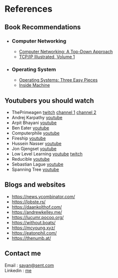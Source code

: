 # References

## Book Recommendations

- ### Computer Networking
    - [Computer Networking: A Top-Down Approach](https://www.ucg.ac.me/skladiste/blog_44233/objava_64433/fajlovi/Computer%20Networking%20_%20A%20Top%20Down%20Approach,%207th,%20converted.pdf)
    - [TCP/IP Illustrated, Volume 1](https://www.r-5.org/files/books/computers/internals/net/Richard_Stevens-TCP-IP_Illustrated-EN.pdf)

- ### Operating System
    - [Operating Systems: Three Easy Pieces](https://pages.cs.wisc.edu/~remzi/OSTEP/)
    - [Inside Machine](https://github.com/iceqp/books-1/blob/master/Inside%20Machine.pdf)

## Youtubers you should watch
- ThePrimeagen [twitch](https://www.twitch.tv/theprimeagen) [channel 1](https://www.youtube.com/@ThePrimeagen) [channel 2](https://www.youtube.com/@ThePrimeTimeagen)
- Andrej Karpathy [youtube](https://www.youtube.com/@AndrejKarpathy)
- Arpit Bhayani [youtube](https://www.youtube.com/@AsliEngineering)
- Ben Eater [youtube](https://www.youtube.com/@BenEater)
- Computerphile [youtube](https://www.youtube.com/@Computerphile)
- Fireship [youtube](https://www.youtube.com/@Fireship)
- Hussein Nasser [youtube](https://www.youtube.com/@hnasr)
- Jon Gjengset [youtube](https://www.youtube.com/@jonhoo)
- Low Level Learning [youtube](https://www.youtube.com/@LowLevelLearning) [twitch](https://www.twitch.tv/LowLevelLearning)
- Reducible [youtube](https://www.youtube.com/@Reducible)
- Sebastian Lague [youtube](https://www.youtube.com/@SebastianLague)
- Spanning Tree [youtube](https://www.youtube.com/@SpanningTree)


## Blogs and websites
- https://news.ycombinator.com/
- https://lobste.rs/
- https://daankolthof.com/
- https://andrewkelley.me/
- https://lucumr.pocoo.org/
- https://without.boats/
- https://mcyoung.xyz/
- https://eatonphil.com/
- https://thenumb.at/

## Contact me
Email :  sayan@sent.com  
Linkedin : [me](https://www.linkedin.com/in/snxk/)


